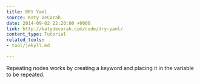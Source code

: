 ```yaml
---
title: DRY Yaml
source: Katy DeCorah
date: 2014-09-02 22:20:00 +0000
link: http://katydecorah.com/code/dry-yaml/
content_type: Tutorial
related_tools:
- tool/jekyll.md

---
```

Repeating nodes works by creating a keyword and placing it in the variable to be repeated.





